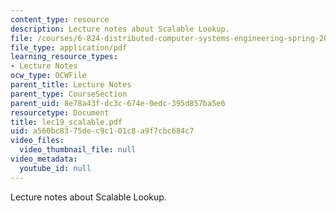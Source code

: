 ```yaml
---
content_type: resource
description: Lecture notes about Scalable Lookup.
file: /courses/6-824-distributed-computer-systems-engineering-spring-2006/a560bc8375dec9c101c8a9f7cbc684c7_lec19_scalable.pdf
file_type: application/pdf
learning_resource_types:
- Lecture Notes
ocw_type: OCWFile
parent_title: Lecture Notes
parent_type: CourseSection
parent_uid: 8e78a43f-dc3c-674e-0edc-395d857ba5e6
resourcetype: Document
title: lec19_scalable.pdf
uid: a560bc83-75de-c9c1-01c8-a9f7cbc684c7
video_files:
  video_thumbnail_file: null
video_metadata:
  youtube_id: null
---
```

Lecture notes about Scalable Lookup.
